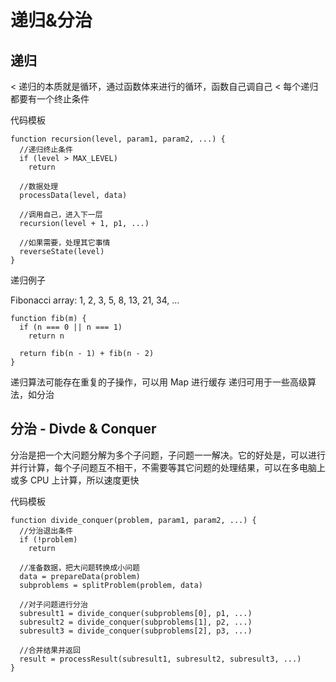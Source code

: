 # 递归&分治

## 递归

< 递归的本质就是循环，通过函数体来进行的循环，函数自己调自己
< 每个递归都要有一个终止条件

代码模板

```
function recursion(level, param1, param2, ...) {
  //递归终止条件
  if (level > MAX_LEVEL)
    return

  //数据处理
  processData(level, data)

  //调用自己，进入下一层
  recursion(level + 1, p1, ...)

  //如果需要，处理其它事情
  reverseState(level)
}
```

递归例子

Fibonacci array: 1, 2, 3, 5, 8, 13, 21, 34, ...

```
function fib(m) {
  if (n === 0 || n === 1)
    return n

  return fib(n - 1) + fib(n - 2)
}
```

递归算法可能存在重复的子操作，可以用 Map 进行缓存
递归可用于一些高级算法，如分治

## 分治 - Divde & Conquer

分治是把一个大问题分解为多个子问题，子问题一一解决。它的好处是，可以进行并行计算，每个子问题互不相干，不需要等其它问题的处理结果，可以在多电脑上或多 CPU 上计算，所以速度更快

代码模板

```
function divide_conquer(problem, param1, param2, ...) {
  //分治退出条件
  if (!problem)
    return

  //准备数据，把大问题转换成小问题
  data = prepareData(problem)
  subproblems = splitProblem(problem, data)

  //对子问题进行分治
  subresult1 = divide_conquer(subproblems[0], p1, ...)
  subresult2 = divide_conquer(subproblems[1], p2, ...)
  subresult3 = divide_conquer(subproblems[2], p3, ...)

  //合并结果并返回
  result = processResult(subresult1, subresult2, subresult3, ...)
}
```
